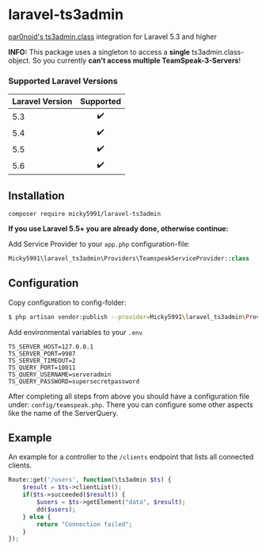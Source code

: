 # laravel-ts3admin
[par0noid's ts3admin.class](https://github.com/par0noid/ts3admin.class) integration for Laravel 5.3 and higher

**INFO:** This package uses a singleton to access a **single** ts3admin.class-object. So you currently **can't access multiple TeamSpeak-3-Servers**!

### Supported Laravel Versions

| Laravel Version | Supported | 
| --------------- |:---------:|
| 5.3 | :heavy_check_mark: |
| 5.4 | :heavy_check_mark: |
| 5.5 | :heavy_check_mark: |
| 5.6 | :heavy_check_mark: |

## Installation

```
composer require micky5991/laravel-ts3admin
```

**If you use Laravel 5.5+ you are already done, otherwise continue:**

Add Service Provider to your `app.php` configuration-file:

```php
Micky5991\laravel_ts3admin\Providers\TeamspeakServiceProvider::class
```

## Configuration

Copy configuration to config-folder: 

```bash 
$ php artisan vendor:publish --provider=Micky5991\laravel_ts3admin\Providers\TeamspeakServiceProvider
``` 

Add environmental variables to your `.env`

```
TS_SERVER_HOST=127.0.0.1
TS_SERVER_PORT=9987
TS_SERVER_TIMEOUT=2
TS_QUERY_PORT=10011
TS_QUERY_USERNAME=serveradmin
TS_QUERY_PASSWORD=supersecretpassword
```

After completing all steps from above you should have a configuration file under: `config/teamspeak.php`. There you can configure some other aspects like the name of the ServerQuery.

## Example

An example for a controller to the `/clients` endpoint that lists all connected clients.

```php
Route::get('/users', function(\ts3admin $ts) {
    $result = $ts->clientList();
    if($ts->succeeded($result)) {
        $users = $ts->getElement("data", $result);
        dd($users);
    } else {
        return "Connection failed";
    }
});
```
